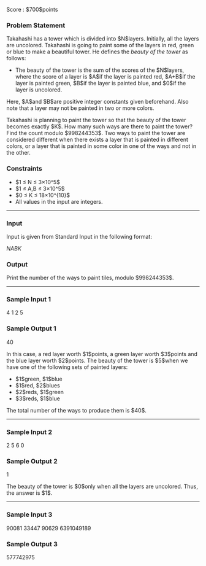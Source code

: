 
<div>

<span>

<span>

<p>
Score : $700$points
</p>

<div>

<section>

### **Problem Statement**

<p>
Takahashi has a tower which is divided into $N$layers.
Initially, all the layers are uncolored. Takahashi is going to paint some of the layers in red, green or blue to make a beautiful tower.
He defines the 
<em>
beauty of the tower
</em>
as follows:
</p>

<ul>

<li>
The beauty of the tower is the sum of the scores of the $N$layers, where the score of a layer is $A$if the layer is painted red, $A+B$if the layer is painted green, $B$if the layer is painted blue, and $0$if the layer is uncolored.
</li>

</ul>

<p>
Here, $A$and $B$are positive integer constants given beforehand. Also note that a layer may not be painted in two or more colors.
</p>

<p>
Takahashi is planning to paint the tower so that the beauty of the tower becomes exactly $K$.
How many such ways are there to paint the tower? Find the count modulo $998244353$.
Two ways to paint the tower are considered different when there exists a layer that is painted in different colors, or a layer that is painted in some color in one of the ways and not in the other.
</p>

</section>

</div>

<div>

<section>

### **Constraints**

<ul>

<li>
$1 ≤ N ≤ 3×10^5$
</li>

<li>
$1 ≤ A,B ≤ 3×10^5$
</li>

<li>
$0 ≤ K ≤ 18×10^{10}$
</li>

<li>
All values in the input are integers.
</li>

</ul>

</section>

</div>

---

<div>

<div>

<section>

### **Input**

<p>
Input is given from Standard Input in the following format:
</p>

<div>

$N$$A$$B$$K$
</div>

</section>

</div>

<div>

<section>

### **Output**

<p>
Print the number of the ways to paint tiles, modulo $998244353$.
</p>

</section>

</div>

</div>

---

<div>

<section>

### **Sample Input 1**

<div>

4 1 2 5

</div>

</section>

</div>

<div>

<section>

### **Sample Output 1**

<div>

40

</div>

<p>
In this case, a red layer worth $1$points, a green layer worth $3$points and the blue layer worth $2$points. The beauty of the tower is $5$when we have one of the following sets of painted layers:
</p>

<ul>

<li>
$1$green, $1$blue
</li>

<li>
$1$red, $2$blues
</li>

<li>
$2$reds, $1$green
</li>

<li>
$3$reds, $1$blue
</li>

</ul>

<p>
The total number of the ways to produce them is $40$.
</p>

</section>

</div>

---

<div>

<section>

### **Sample Input 2**

<div>

2 5 6 0

</div>

</section>

</div>

<div>

<section>

### **Sample Output 2**

<div>

1

</div>

<p>
The beauty of the tower is $0$only when all the layers are uncolored. Thus, the answer is $1$.
</p>

</section>

</div>

---

<div>

<section>

### **Sample Input 3**

<div>

90081 33447 90629 6391049189

</div>

</section>

</div>

<div>

<section>

### **Sample Output 3**

<div>

577742975

</div>

</section>

</div>

</span>

</span>

</div>
